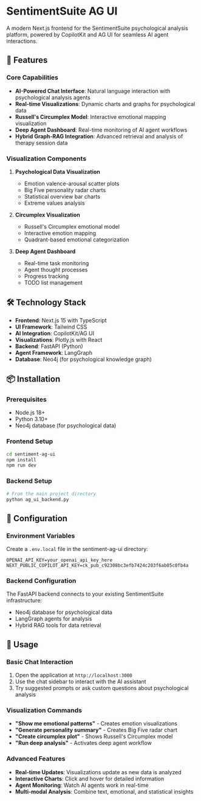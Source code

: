 # SentimentSuite AG UI

A modern Next.js frontend for the SentimentSuite psychological analysis platform, powered by CopilotKit and AG UI for seamless AI agent interactions.

## 🚀 Features

### Core Capabilities
- **AI-Powered Chat Interface**: Natural language interaction with psychological analysis agents
- **Real-time Visualizations**: Dynamic charts and graphs for psychological data
- **Russell's Circumplex Model**: Interactive emotional mapping visualization
- **Deep Agent Dashboard**: Real-time monitoring of AI agent workflows
- **Hybrid Graph-RAG Integration**: Advanced retrieval and analysis of therapy session data

### Visualization Components
1. **Psychological Data Visualization**
   - Emotion valence-arousal scatter plots
   - Big Five personality radar charts
   - Statistical overview bar charts
   - Extreme values analysis

2. **Circumplex Visualization**
   - Russell's Circumplex emotional model
   - Interactive emotion mapping
   - Quadrant-based emotional categorization

3. **Deep Agent Dashboard**
   - Real-time task monitoring
   - Agent thought processes
   - Progress tracking
   - TODO list management

## 🛠 Technology Stack

- **Frontend**: Next.js 15 with TypeScript
- **UI Framework**: Tailwind CSS
- **AI Integration**: CopilotKit/AG UI
- **Visualizations**: Plotly.js with React
- **Backend**: FastAPI (Python)
- **Agent Framework**: LangGraph
- **Database**: Neo4j (for psychological knowledge graph)

## 📦 Installation

### Prerequisites
- Node.js 18+
- Python 3.10+
- Neo4j database (for psychological data)

### Frontend Setup
```bash
cd sentiment-ag-ui
npm install
npm run dev
```

### Backend Setup
```bash
# From the main project directory
python ag_ui_backend.py
```

## 🔧 Configuration

### Environment Variables
Create a `.env.local` file in the sentiment-ag-ui directory:

```env
OPENAI_API_KEY=your_openai_api_key_here
NEXT_PUBLIC_COPILOT_API_KEY=ck_pub_c92308bc3efb7424c203f6ab05c0fb4a
```

### Backend Configuration
The FastAPI backend connects to your existing SentimentSuite infrastructure:
- Neo4j database for psychological data
- LangGraph agents for analysis
- Hybrid RAG tools for data retrieval

## 🎯 Usage

### Basic Chat Interaction
1. Open the application at `http://localhost:3000`
2. Use the chat sidebar to interact with the AI assistant
3. Try suggested prompts or ask custom questions about psychological analysis

### Visualization Commands
- **"Show me emotional patterns"** - Creates emotion visualizations
- **"Generate personality summary"** - Creates Big Five radar chart
- **"Create circumplex plot"** - Shows Russell's Circumplex model
- **"Run deep analysis"** - Activates deep agent workflow

### Advanced Features
- **Real-time Updates**: Visualizations update as new data is analyzed
- **Interactive Charts**: Click and hover for detailed information
- **Agent Monitoring**: Watch AI agents work in real-time
- **Multi-modal Analysis**: Combine text, emotional, and statistical insights
